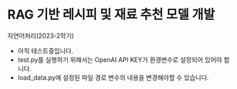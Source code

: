# RAG 기반 레시피 및 재료 추천 모델 개발
자연어처리(2023-2학기)

* 아직 테스트중입니다.
* test.py를 실행하기 위해서는 OpenAI API KEY가 환경변수로 설정되어 있어야 합니다.
* load_data.py에 설정된 파일 경로 변수의 내용을 변경해야할 수 있습니다.
